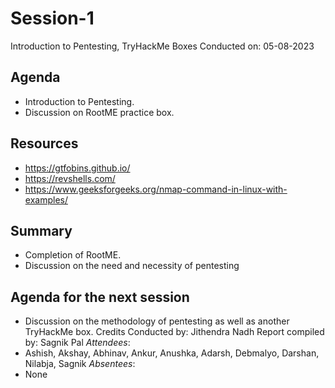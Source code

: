 # Session-1
Introduction to Pentesting, TryHackMe Boxes
Conducted on: 05-08-2023

## Agenda

- Introduction to Pentesting.
- Discussion on RootME practice box.

## Resources

- https://gtfobins.github.io/
- https://revshells.com/
- https://www.geeksforgeeks.org/nmap-command-in-linux-with-examples/

## Summary

- Completion of RootME.
- Discussion on the need and necessity of pentesting

## Agenda for the next session

- Discussion on the methodology of pentesting as well as another TryHackMe box.
Credits
Conducted by: Jithendra Nadh
Report compiled by: Sagnik Pal
*Attendees*:
- Ashish, Akshay, Abhinav, Ankur, Anushka, Adarsh, Debmalyo, Darshan, Nilabja,
Sagnik
*Absentees*:
- None
